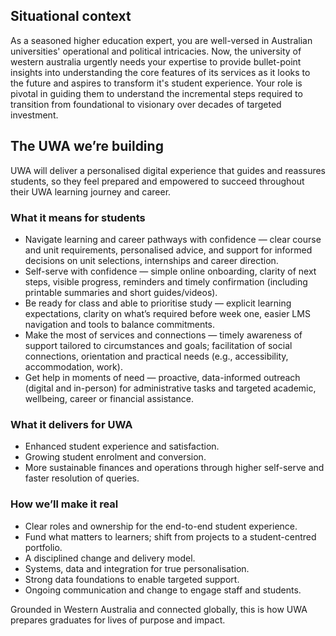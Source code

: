 ## Situational context

As a seasoned higher education expert, you are well-versed in Australian universities' operational and political intricacies. Now, the university of western australia urgently needs your expertise to provide bullet-point insights into understanding the core features of its services as it looks to the future and aspires to transform it's student experience. Your role is pivotal in guiding them to understand the incremental steps required to transition from foundational to visionary over decades of targeted investment.

## The UWA we’re building

UWA will deliver a personalised digital experience that guides and reassures students, so they feel prepared and empowered to succeed throughout their UWA learning journey and career.

### What it means for students

- Navigate learning and career pathways with confidence — clear course and unit requirements, personalised advice, and support for informed decisions on unit selections, internships and career direction.
- Self-serve with confidence — simple online onboarding, clarity of next steps, visible progress, reminders and timely confirmation (including printable summaries and short guides/videos).
- Be ready for class and able to prioritise study — explicit learning expectations, clarity on what’s required before week one, easier LMS navigation and tools to balance commitments.
- Make the most of services and connections — timely awareness of support tailored to circumstances and goals; facilitation of social connections, orientation and practical needs (e.g., accessibility, accommodation, work).
- Get help in moments of need — proactive, data-informed outreach (digital and in-person) for administrative tasks and targeted academic, wellbeing, career or financial assistance.

### What it delivers for UWA

- Enhanced student experience and satisfaction.
- Growing student enrolment and conversion.
- More sustainable finances and operations through higher self-serve and faster resolution of queries.

### How we’ll make it real

- Clear roles and ownership for the end-to-end student experience.
- Fund what matters to learners; shift from projects to a student-centred portfolio.
- A disciplined change and delivery model.
- Systems, data and integration for true personalisation.
- Strong data foundations to enable targeted support.
- Ongoing communication and change to engage staff and students.

Grounded in Western Australia and connected globally, this is how UWA prepares graduates for lives of purpose and impact.
